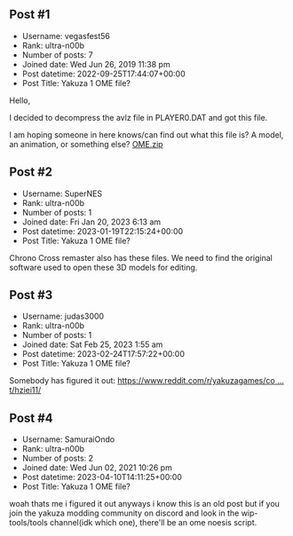## Post #1
- Username: vegasfest56
- Rank: ultra-n00b
- Number of posts: 7
- Joined date: Wed Jun 26, 2019 11:38 pm
- Post datetime: 2022-09-25T17:44:07+00:00
- Post Title: Yakuza 1 OME file?

Hello,

I decided to decompress the avlz file in PLAYER0.DAT and got this file.

I am hoping someone in here knows/can find out what this file is? A model, an animation, or something else?
[OME.zip](https://xentaxbackup.github.io/file/22854_OME.zip)
## Post #2
- Username: SuperNES
- Rank: ultra-n00b
- Number of posts: 1
- Joined date: Fri Jan 20, 2023 6:13 am
- Post datetime: 2023-01-19T22:15:24+00:00
- Post Title: Yakuza 1 OME file?

Chrono Cross remaster also has these files.
We need to find the original software used to open these 3D models for editing.
## Post #3
- Username: judas3000
- Rank: ultra-n00b
- Number of posts: 1
- Joined date: Sat Feb 25, 2023 1:55 am
- Post datetime: 2023-02-24T17:57:22+00:00
- Post Title: Yakuza 1 OME file?

Somebody has figured it out:
[https://www.reddit.com/r/yakuzagames/co ... t/hziei11/](https://www.reddit.com/r/yakuzagames/comments/t7j6s1/comment/hziei11/)
## Post #4
- Username: SamuraiOndo
- Rank: ultra-n00b
- Number of posts: 2
- Joined date: Wed Jun 02, 2021 10:26 pm
- Post datetime: 2023-04-10T14:11:25+00:00
- Post Title: Yakuza 1 OME file?

woah thats me i figured it out
anyways
i know this is an old post but
if you join the yakuza modding community on discord and look in the wip-tools/tools channel(idk which one), there'll be an ome noesis script.

